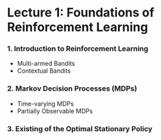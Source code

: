 # Lecture 1: Foundations of Reinforcement Learning

### 1. Introduction to Reinforcement Learning
* Multi-armed Bandits
* Contextual Bandits

### 2. Markov Decision Processes (MDPs)
* Time-varying MDPs
* Partially Observable MDPs

### 3. Existing of the Optimal Stationary Policy
